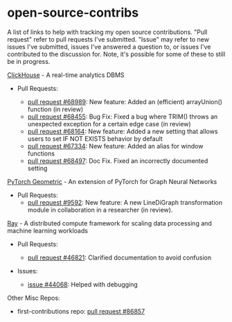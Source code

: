 # open-source-contribs

A list of links to help with tracking my open source contributions. "Pull request" refer to pull requests I've submitted. "Issue" may refer to new issues I've submitted, issues I've answered a question to, or issues I've contributed to the discussion for. Note, it's possible for some of these to still be in progress.

[ClickHouse](https://github.com/ClickHouse/ClickHouse) - A real-time analytics DBMS

- Pull Requests:

  - [pull request #68989](https://github.com/ClickHouse/ClickHouse/pull/68989): New feature: Added an (efficient) arrayUnion() function (in review)
  - [pull request #68455](https://github.com/ClickHouse/ClickHouse/pull/68455): Bug Fix: Fixed a bug where TRIM() throws an unexpected exception for a certain edge case (in review)
  - [pull request #68164](https://github.com/ClickHouse/ClickHouse/pull/68164): New feature: Added a new setting that allows users to set IF NOT EXISTS behavior by default
  - [pull request #67334](https://github.com/ClickHouse/ClickHouse/pull/67334): New feature: Added an alias for window functions
  - [pull request #68497](https://github.com/ClickHouse/ClickHouse/pull/68497): Doc Fix. Fixed an incorrectly documented setting

[PyTorch Geometric](https://github.com/pyg-team/pytorch_geometric) - An extension of PyTorch for Graph Neural Networks

- Pull Requests:
  - [pull request #9592](https://github.com/pyg-team/pytorch_geometric/pull/9592): New feature: A new LineDiGraph transformation module in collaboration in a researcher (in review).

[Ray](https://github.com/ray-project/ray) - A distributed compute framework for scaling data processing and machine learning workloads

- Pull Requests:

  - [pull request #46821](https://github.com/ray-project/ray/pull/46821): Clarified documentation to avoid confusion

- Issues:
  - [issue #44068](https://github.com/ray-project/ray/issues/44068): Helped with debugging

<!--  - [issue #46817](https://github.com/ray-project/ray/issues/46817): Propose issue
-->

Other Misc Repos:

- first-contributions repo: [pull request #86857](https://github.com/firstcontributions/first-contributions/pull/86857)
